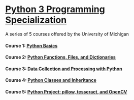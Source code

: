# [Python 3 Programming Specialization](https://www.coursera.org/specializations/python-3-programming)
A series of 5 courses offered by the University of Michigan

#### Course 1: [Python Basics](https://www.coursera.org/learn/python-basics?specialization=python-3-programming)

#### Course 2: [Python Functions, Files, and Dictionaries](https://www.coursera.org/learn/python-functions-files-dictionaries?specialization=python-3-programming)

#### Course 3: [Data Collection and Processing with Python](https://www.coursera.org/learn/data-collection-processing-python?specialization=python-3-programming)

#### Course 4: [Python Classes and Inheritance](https://www.coursera.org/learn/python-classes-inheritance?specialization=python-3-programming)

#### Course 5: [Python Project: pillow, tesseract, and OpenCV](https://www.coursera.org/learn/python-project)

